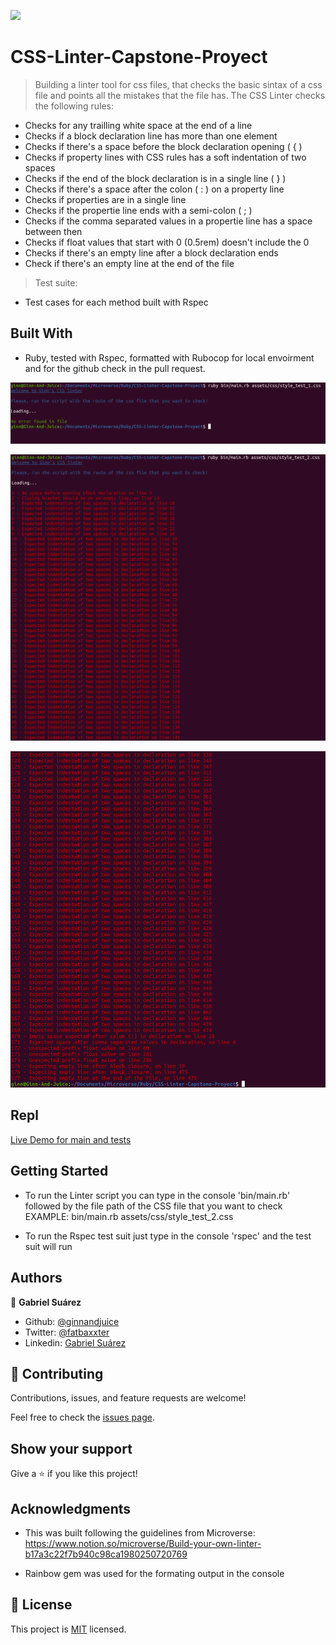 ![](https://img.shields.io/badge/Microverse-blueviolet)

# CSS-Linter-Capstone-Proyect

> Building a linter tool for css files, that checks the basic sintax of a css file and points all the mistakes that the file has. The CSS Linter checks the following rules:

 - Checks for any trailling white space at the end of a line
 - Checks if a block declaration line has more than one element
 - Checks if there's a space before the block declaration opening ( { )
 - Checks if property lines with CSS rules has a soft indentation of two spaces
 - Checks if the end of the block declaration is in a single line ( } )
 - Checks if there's a space after the colon ( : ) on a property line
 - Checks if properties are in a single line
 - Checks if the propertie line ends with a semi-colon ( ; )
 - Checks if the comma separated values in a propertie line has a space between then
 - Checks if float values that start with 0 (0.5rem) doesn't include the 0
 - Checks if there's an empty line after a block declaration ends
 - Check if there's an empty line at the end of the file

> Test suite:

- Test cases for each method built with Rspec

## Built With

- Ruby, tested with Rspec, formatted with Rubocop for local envoirment and for the github check in the pull request.

![screenshot 1](https://github.com/GabrielJSuarez/CSS-Linter-Capstone-Proyect/blob/tdd_feature_branch/screenshots/screenshot_1.png)

![screenshot 2](https://github.com/GabrielJSuarez/CSS-Linter-Capstone-Proyect/blob/tdd_feature_branch/screenshots/screenshot_2.png)

![screenshot 3](https://github.com/GabrielJSuarez/CSS-Linter-Capstone-Proyect/blob/tdd_feature_branch/screenshots/screenshot_3.png)

## Repl

[Live Demo for main and tests](https://repl.it/@GinnLaiho/EnumerableMethodsWith-Rspec#bin/main.rb)


## Getting Started

- To run the Linter script you can type in the console 'bin/main.rb' followed by the file path of the CSS file that you want to check
  EXAMPLE: bin/main.rb assets/css/style_test_2.css 

- To run the Rspec test suit just type in the console 'rspec' and the test suit will run

## Authors

👤 **Gabriel Suárez**

- Github: [@ginnandjuice](https://github.com/ginnandjuice)
- Twitter: [@fatbaxxter](https://twitter.com/fatbaxxter)
- Linkedin: [Gabriel Suárez](https://www.linkedin.com/in/gabriel-su%C3%A1rez-torres-85125a1ab/)

## 🤝 Contributing

Contributions, issues, and feature requests are welcome!

Feel free to check the [issues page](https://github.com/GabrielJSuarez/Enumerable-methods/issues).

## Show your support

Give a ⭐️ if you like this project!

## Acknowledgments

- This was built following the guidelines from Microverse:
https://www.notion.so/microverse/Build-your-own-linter-b17a3c22f7b940c98ca1980250720769

- Rainbow gem was used for the formating output in the console

## 📝 License

This project is [MIT](lic.url) licensed.
